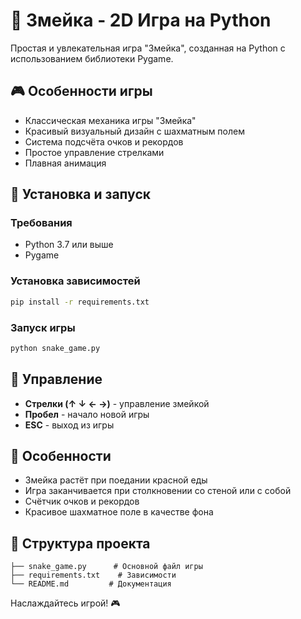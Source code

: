 # 🐍 Змейка - 2D Игра на Python

Простая и увлекательная игра "Змейка", созданная на Python с использованием библиотеки Pygame.

## 🎮 Особенности игры

- Классическая механика игры "Змейка"
- Красивый визуальный дизайн с шахматным полем
- Система подсчёта очков и рекордов
- Простое управление стрелками
- Плавная анимация

## 🚀 Установка и запуск

### Требования
- Python 3.7 или выше
- Pygame

### Установка зависимостей
```bash
pip install -r requirements.txt
```

### Запуск игры
```bash
python snake_game.py
```

## 🎯 Управление

- **Стрелки (↑ ↓ ← →)** - управление змейкой
- **Пробел** - начало новой игры
- **ESC** - выход из игры

## 🎨 Особенности

- Змейка растёт при поедании красной еды
- Игра заканчивается при столкновении со стеной или с собой
- Счётчик очков и рекордов
- Красивое шахматное поле в качестве фона

## 📁 Структура проекта

```
├── snake_game.py      # Основной файл игры
├── requirements.txt    # Зависимости
└── README.md         # Документация
```

Наслаждайтесь игрой! 🎮 